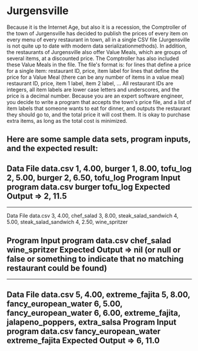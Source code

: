 Jurgensville
============
Because it is the Internet Age, but also it is a recession, the Comptroller of the town of Jurgensville has decided to publish the prices of every item on every menu of every restaurant in town, all in a single CSV file (Jurgensville is not quite up to date with modern data serializationmethods).  In addition, the restaurants of Jurgensville also offer Value Meals, which are groups of several items, at a discounted price.  The Comptroller has also included these Value Meals in the file.  The file's format is:
 for lines that define a price for a single item:
restaurant ID, price, item label
 for lines that define the price for a Value Meal (there can be any number of
items in a value meal)
restaurant ID, price, item 1 label, item 2 label, ...
 All restaurant IDs are integers, all item labels are lower case letters and
underscores, and the price is a decimal number.
 Because you are an expert software engineer, you decide to write a program that accepts the town's price file, and a list of item labels that someone wants to eat for dinner, and outputs the restaurant they should go to, and the total price it will cost them.  It is okay to purchase extra items, as long as the total cost is minimized.
 
Here are some sample data sets, program inputs, and the expected result:
 ----------------------------
Data File data.csv
1, 4.00, burger
1, 8.00, tofu_log
2, 5.00, burger
2, 6.50, tofu_log
 Program Input
program data.csv burger tofu_log
 Expected Output
=> 2, 11.5
---------------------------
 ----------------------------
Data File data.csv
3, 4.00, chef_salad
3, 8.00, steak_salad_sandwich
4, 5.00, steak_salad_sandwich
4, 2.50, wine_spritzer
 
Program Input
program data.csv chef_salad wine_spritzer
Expected Output
=> nil (or null or false or something to indicate that no matching
restaurant could be found)
---------------------------
 ----------------------------
Data File data.csv
5, 4.00, extreme_fajita
5, 8.00, fancy_european_water
6, 5.00, fancy_european_water
6, 6.00, extreme_fajita, jalapeno_poppers, extra_salsa
 Program Input
program data.csv fancy_european_water extreme_fajita
 Expected Output
=> 6, 11.0
---------------------------
